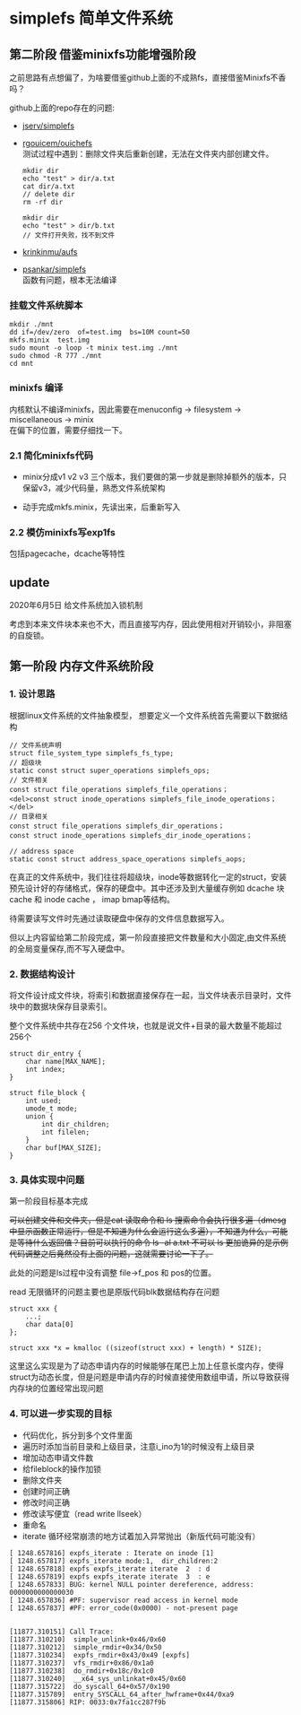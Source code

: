# simplefs 简单文件系统


## 第二阶段 借鉴minixfs功能增强阶段

之前思路有点想偏了，为啥要借鉴github上面的不成熟fs，直接借鉴Minixfs不香吗？

github上面的repo存在的问题: 
* [jserv/simplefs](https://github.com/jserv/simplefs)  
* [rgouicem/ouichefs](https://github.com/rgouicem/ouichefs)   
    测试过程中遇到：删除文件夹后重新创建，无法在文件夹内部创建文件。
    ```
    mkdir dir
    echo "test" > dir/a.txt
    cat dir/a.txt
    // delete dir
    rm -rf dir
    
    mkdir dir
    echo "test" > dir/b.txt
    // 文件打开失败，找不到文件
    ```
    
* [krinkinmu/aufs](https://github.com/krinkinmu/aufs)   
* [psankar/simplefs](https://github.com/psankar/simplefs)   
    函数有问题，根本无法编译

### 挂载文件系统脚本

```
mkdir ./mnt
dd if=/dev/zero  of=test.img  bs=10M count=50
mkfs.minix  test.img
sudo mount -o loop -t minix test.img ./mnt
sudo chmod -R 777 ./mnt
cd mnt
```
### minixfs 编译
内核默认不编译minixfs，因此需要在menuconfig -> filesystem -> miscellaneous -> minix  
在偏下的位置，需要仔细找一下。


### 2.1 简化minixfs代码
* minix分成v1 v2 v3 三个版本，我们要做的第一步就是删除掉额外的版本，只保留v3，减少代码量，熟悉文件系统架构

* 动手完成mkfs.minix，先读出来，后重新写入

### 2.2 模仿minixfs写exp1fs

包括pagecache，dcache等特性


## update
2020年6月5日 给文件系统加入锁机制

考虑到本来文件块本来也不大，而且直接写内存，因此使用相对开销较小，非阻塞的自旋锁。


## 第一阶段 内存文件系统阶段



### 1. 设计思路

根据linux文件系统的文件抽象模型， 想要定义一个文件系统首先需要以下数据结构

```
// 文件系统声明
struct file_system_type simplefs_fs_type;
// 超级块
static const struct super_operations simplefs_ops;
// 文件相关
const struct file_operations simplefs_file_operations；
<del>const struct inode_operations simplefs_file_inode_operations；</del>
// 目录相关
const struct file_operations simplefs_dir_operations；
const struct inode_operations simplefs_dir_inode_operations；

// address space
static const struct address_space_operations simplefs_aops;
```

在真正的文件系统中，我们往往将超级块，inode等数据转化一定的struct，安装预先设计好的存储格式，保存的硬盘中。其中还涉及到大量缓存例如 dcache 块cache 和 inode cache ， imap bmap等结构。

待需要读写文件时先通过读取硬盘中保存的文件信息数据写入。

但以上内容留给第二阶段完成，第一阶段直接把文件数量和大小固定,由文件系统的全局变量保存,而不写入硬盘中。

### 2. 数据结构设计

将文件设计成文件块，将索引和数据直接保存在一起，当文件块表示目录时，文件块中的数据块保存目录索引。

整个文件系统中共存在256 个文件块，也就是说文件+目录的最大数量不能超过256个

```
struct dir_entry {
    char name[MAX_NAME];
    int index;
}

struct file_block {
    int used;
    umode_t mode;
    union {
        int dir_children;
        int filelen;
    }
    char buf[MAX_SIZE];
}
```

### 3. 具体实现中问题

第一阶段目标基本完成

<del>可以创建文件和文件夹，但是cat 读取命令和 ls 搜索命令会执行很多遍（dmesg中显示函数正常运行，但是不知道为什么会运行这么多遍），不知道为什么，可能是等待什么返回值？目前可以执行的命令 ls -al a.txt 不可以 ls  更加诡异的是示例代码调整之后竟然没有上面的问题，这就需要讨论一下了。</del>

此处的问题是ls过程中没有调整 file->f_pos 和 pos的位置。

read 无限循环的问题主要也是原版代码blk数据结构存在问题

```
struct xxx {
    ...;
    char data[0]
};

struct xxx *x = kmalloc ((sizeof(struct xxx) + length) * SIZE);
```
这里这么实现是为了动态申请内存的时候能够在尾巴上加上任意长度内存，使得struct为动态长度，但是问题是申请内存的时候直接使用数组申请，所以导致获得内存块的位置经常出现问题

### 4. 可以进一步实现的目标

* 代码优化，拆分到多个文件里面
* 遍历时添加当前目录和上级目录，注意i_ino为1的时候没有上级目录
* 增加动态申请文件数
* 给fileblock的操作加锁
* 删除文件夹
* 创建时间正确
* 修改时间正确
* 修改读写便宜（read write llseek）
* 重命名
* iterate 循环经常崩溃的地方试着加入异常抛出（新版代码可能没有）

```
[ 1248.657816] expfs_iterate : Iterate on inode [1]
[ 1248.657817] expfs_iterate mode:1,  dir_children:2
[ 1248.657818] expfs expfs_iterate iterate  2  : d
[ 1248.657819] expfs expfs_iterate iterate  3  : e
[ 1248.657833] BUG: kernel NULL pointer dereference, address: 0000000000000030
[ 1248.657836] #PF: supervisor read access in kernel mode
[ 1248.657837] #PF: error_code(0x0000) - not-present page


[11877.310151] Call Trace:
[11877.310210]  simple_unlink+0x46/0x60
[11877.310212]  simple_rmdir+0x34/0x50
[11877.310234]  expfs_rmdir+0x43/0x49 [expfs]
[11877.310237]  vfs_rmdir+0x86/0x1a0
[11877.310238]  do_rmdir+0x18c/0x1c0
[11877.310240]  __x64_sys_unlinkat+0x45/0x60
[11877.315722]  do_syscall_64+0x57/0x190
[11877.315789]  entry_SYSCALL_64_after_hwframe+0x44/0xa9
[11877.315806] RIP: 0033:0x7fa1cc287f9b

```





